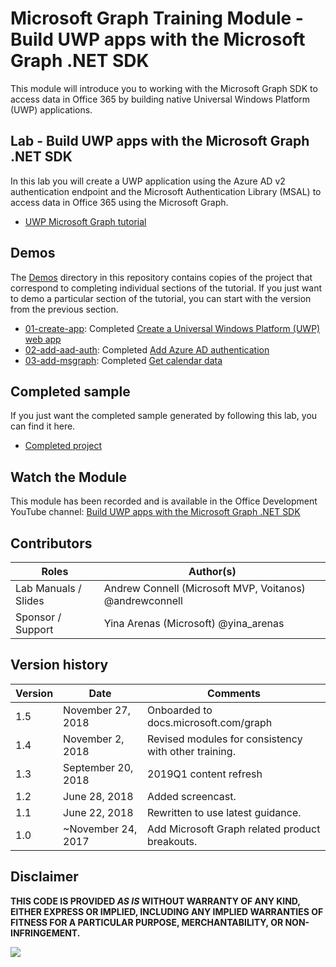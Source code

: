 # Microsoft Graph Training Module - Build UWP apps with the Microsoft Graph .NET SDK

This module will introduce you to working with the Microsoft Graph SDK to access data in Office 365 by building native Universal Windows Platform (UWP) applications.

## Lab - Build UWP apps with the Microsoft Graph .NET SDK

In this lab you will create a UWP application using the Azure AD v2 authentication endpoint and the Microsoft Authentication Library (MSAL) to access data in Office 365 using the Microsoft Graph.

- [UWP Microsoft Graph tutorial](https://docs.microsoft.com/graph/training/uwp-tutorial)

## Demos

The [Demos](./Demos) directory in this repository contains copies of the project that correspond to completing individual sections of the tutorial. If you just want to demo a particular section of the tutorial, you can start with the version from the previous section.

- [01-create-app](Demos/01-create-app): Completed [Create a Universal Windows Platform (UWP) web app](https://docs.microsoft.com/graph/training/uwp-tutorial?tutorial-step=1)
- [02-add-aad-auth](Demos/02-add-aad-auth): Completed [Add Azure AD authentication](https://docs.microsoft.com/graph/training/uwp-tutorial?tutorial-step=3)
- [03-add-msgraph](Demos/03-add-msgraph): Completed [Get calendar data](https://docs.microsoft.com/graph/training/uwp-tutorial?tutorial-step=4)

## Completed sample

If you just want the completed sample generated by following this lab, you can find it here.

- [Completed project](Demos/03-add-msgraph)

## Watch the Module

This module has been recorded and is available in the Office Development YouTube channel: [Build UWP apps with the Microsoft Graph .NET SDK](https://youtu.be/XNxBUmqcf6c)

## Contributors

|        Roles         |                        Author(s)                        |
| -------------------- | ------------------------------------------------------- |
| Lab Manuals / Slides | Andrew Connell (Microsoft MVP, Voitanos) @andrewconnell |
| Sponsor / Support    | Yina Arenas (Microsoft) @yina_arenas                    |

## Version history

| Version |        Date        |                    Comments                    |
| ------- | ------------------ | ---------------------------------------------- |
| 1.5     | November 27, 2018  | Onboarded to docs.microsoft.com/graph          |
| 1.4     | November 2, 2018   | Revised modules for consistency with other training. |
| 1.3     | September 20, 2018 | 2019Q1 content refresh                         |
| 1.2     | June 28, 2018      | Added screencast.                              |
| 1.1     | June 22, 2018      | Rewritten to use latest guidance.              |
| 1.0     | ~November 24, 2017 | Add Microsoft Graph related product breakouts. |

## Disclaimer

**THIS CODE IS PROVIDED *AS IS* WITHOUT WARRANTY OF ANY KIND, EITHER EXPRESS OR IMPLIED, INCLUDING ANY IMPLIED WARRANTIES OF FITNESS FOR A PARTICULAR PURPOSE, MERCHANTABILITY, OR NON-INFRINGEMENT.**

<!-- markdownlint-disable MD033 -->
<img src="https://telemetry.sharepointpnp.com/msgraph-training-uwp" />